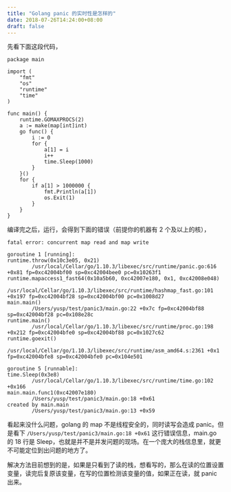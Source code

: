 ```yaml
---
title: "Golang panic 的实时性是怎样的"
date: 2018-07-26T14:24:00+08:00
draft: false
---
```


先看下面这段代码，

```golang
package main

import (
	"fmt"
	"os"
	"runtime"
	"time"
)

func main() {
	runtime.GOMAXPROCS(2)
	a := make(map[int]int)
	go func() {
		i := 0
		for {
			a[1] = i
			i++
			time.Sleep(1000)
		}
	}()
	for {
		if a[1] > 1000000 {
			fmt.Println(a[1])
			os.Exit(1)
		}
	}
}
```

编译完之后，运行，会得到下面的错误（前提你的机器有 2 个及以上的核），

```text
fatal error: concurrent map read and map write

goroutine 1 [running]:
runtime.throw(0x10c3e05, 0x21)
        /usr/local/Cellar/go/1.10.3/libexec/src/runtime/panic.go:616 +0x81 fp=0xc42004bf00 sp=0xc42004bee0 pc=0x10263f1
runtime.mapaccess1_fast64(0x10a5b60, 0xc42007e180, 0x1, 0xc42008e048)
        /usr/local/Cellar/go/1.10.3/libexec/src/runtime/hashmap_fast.go:101 +0x197 fp=0xc42004bf28 sp=0xc42004bf00 pc=0x1008d27
main.main()
        /Users/yusp/test/panic3/main.go:22 +0x7c fp=0xc42004bf88 sp=0xc42004bf28 pc=0x108e28c
runtime.main()
        /usr/local/Cellar/go/1.10.3/libexec/src/runtime/proc.go:198 +0x212 fp=0xc42004bfe0 sp=0xc42004bf88 pc=0x1027c62
runtime.goexit()
        /usr/local/Cellar/go/1.10.3/libexec/src/runtime/asm_amd64.s:2361 +0x1 fp=0xc42004bfe8 sp=0xc42004bfe0 pc=0x104e501

goroutine 5 [runnable]:
time.Sleep(0x3e8)
        /usr/local/Cellar/go/1.10.3/libexec/src/runtime/time.go:102 +0x166
main.main.func1(0xc42007e180)
        /Users/yusp/test/panic3/main.go:18 +0x61
created by main.main
        /Users/yusp/test/panic3/main.go:13 +0x59
```

看起来没什么问题，golang 的 map 不是线程安全的，同时读写会造成 panic。但是看下 `/Users/yusp/test/panic3/main.go:18 +0x61` 这行错误信息，main.go 的 18 行是 Sleep，也就是并不是并发问题的现场。在一个庞大的栈信息里，就更不可能定位到出问题的地方了。

解决方法目前想到的是，如果是只看到了读的栈，想看写的，那么在读的位置设置变量，读完后复原该变量，在写的位置检测该变量的值，如果正在读，就 panic 出来。